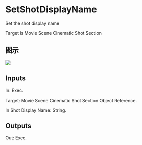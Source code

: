 # SetShotDisplayName

Set the shot display name

Target is Movie Scene Cinematic Shot Section

## 图示

![]($-20221218-20533497.png)

## Inputs

In: Exec.

Target: Movie Scene Cinematic Shot Section Object Reference.

In Shot Display Name: String.  

## Outputs

Out: Exec.

